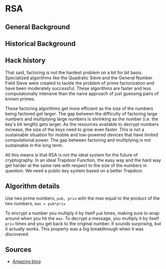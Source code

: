 # RSA

## General Background 


## Historical Background

## Hack history

That said, factoring is not the hardest problem on a bit for bit basis. Specialized algorithms like the Quadratic Sieve and the General Number Field Sieve were created to tackle the problem of prime factorization and have been moderately successful. These algorithms are faster and less computationally intensive than the naive approach of just guessing pairs of known primes.

These factoring algorithms get more efficient as the size of the numbers being factored get larger. The gap between the difficulty of factoring large numbers and multiplying large numbers is shrinking as the number (i.e. the key's bit length) gets larger. As the resources available to decrypt numbers increase, the size of the keys need to grow even faster. This is not a sustainable situation for mobile and low-powered devices that have limited computational power. The gap between factoring and multiplying is not sustainable in the long term.

All this means is that RSA is not the ideal system for the future of cryptography. In an ideal Trapdoor Function, the easy way and the hard way get harder at the same rate with respect to the size of the numbers in question. We need a public key system based on a better Trapdoor.

## Algorithm details

Use two prime numbers, `pub, priv` with the max equal to the product of the two numbers, `max = pub*priv`

To encrypt a number you multiply it by itself `pub` times, making sure to wrap around when you hit the `max`. To decrypt a message, you multiply it by itself `priv` times and you get back to the original number. It sounds surprising, but it actually works. This property was a big breakthrough when it was discovered.

## Sources

- [Amazing blog](https://blog.cloudflare.com/a-relatively-easy-to-understand-primer-on-elliptic-curve-cryptography/w)